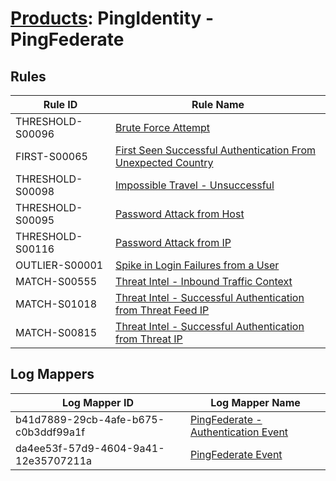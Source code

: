 # [Products](README.md): PingIdentity - PingFederate

## Rules

|Rule ID|Rule Name|
|----|----|
|THRESHOLD-S00096|[Brute Force Attempt](../rules/THRESHOLD-S00096.md)|
|FIRST-S00065|[First Seen Successful Authentication From Unexpected Country](../rules/FIRST-S00065.md)|
|THRESHOLD-S00098|[Impossible Travel - Unsuccessful](../rules/THRESHOLD-S00098.md)|
|THRESHOLD-S00095|[Password Attack from Host](../rules/THRESHOLD-S00095.md)|
|THRESHOLD-S00116|[Password Attack from IP](../rules/THRESHOLD-S00116.md)|
|OUTLIER-S00001|[Spike in Login Failures from a User](../rules/OUTLIER-S00001.md)|
|MATCH-S00555|[Threat Intel - Inbound Traffic Context](../rules/MATCH-S00555.md)|
|MATCH-S01018|[Threat Intel - Successful Authentication from Threat Feed IP](../rules/MATCH-S01018.md)|
|MATCH-S00815|[Threat Intel - Successful Authentication from Threat IP](../rules/MATCH-S00815.md)|


## Log Mappers

|Log Mapper ID|Log Mapper Name|
|----|----|
|b41d7889-29cb-4afe-b675-c0b3ddf99a1f|[PingFederate - Authentication Event](../mappings/b41d7889-29cb-4afe-b675-c0b3ddf99a1f.md)|
|da4ee53f-57d9-4604-9a41-12e35707211a|[PingFederate Event](../mappings/da4ee53f-57d9-4604-9a41-12e35707211a.md)|


